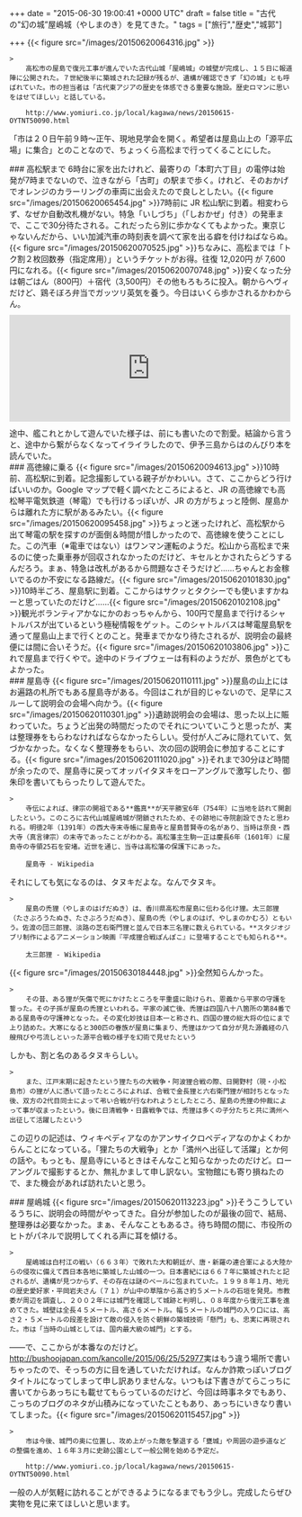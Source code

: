 
+++
date = "2015-06-30 19:00:41 +0000 UTC"
draft = false
title = "古代の&quot;幻の城”屋嶋城（やしまのき）を見てきた。"
tags = ["旅行","歴史","城郭"]

+++
{{< figure src="/images/20150620064316.jpg"  >}}<br/>


    >
        高松市の屋島で復元工事が進んでいた古代山城「屋嶋城」の城壁が完成し、１５日に報道陣に公開された。７世紀後半に築城された記録が残るが、遺構が確認できず「幻の城」とも呼ばれていた。市の担当者は「古代東アジアの歴史を体感できる重要な施設。歴史ロマンに思いをはせてほしい」と話している。

        http://www.yomiuri.co.jp/local/kagawa/news/20150615-OYTNT50090.html
    
「市は２０日午前９時～正午、現地見学会を開く。希望者は屋島山上の「源平広場」に集合」とのことなので、ちょっくら高松まで行ってくることにした。

<div class="section">
    ### 高松駅まで
    6時台に家を出たけれど、最寄りの「本町六丁目」の電停は始発が7時までないので、泣きながら「古町」の駅まで歩く。けれど、そのおかげでオレンジのカラーリングの車両に出会えたので良しとしたい。{{< figure src="/images/20150620065454.jpg"  >}}7時前に JR 松山駅に到着。相変わらず、なぜか自動改札機がない。特急「いしづち」（「しおかぜ」付き）の発車まで、ここで30分待たされる。これだったら別に歩かなくてもよかった。東京じゃないんだから、いい加減汽車の時刻表を調べて家を出る癖を付けねばならぬ。{{< figure src="/images/20150620070525.jpg"  >}}ちなみに、高松までは「トク割２枚回数券（指定席用）」というチケットがお得。往復 12,020円 が 7,600 円になれる。{{< figure src="/images/20150620070748.jpg"  >}}安くなった分は朝ごはん（800円）＋宿代（3,500円）その他もろもろに投入。朝からヘヴィだけど、鶏そぼろ弁当でガッツリ英気を養う。今日はいくら歩かされるかわからん。<iframe src="https://hatenablog-parts.com/embed?url=https%3A%2F%2Fblog.daruyanagi.jp%2Fentry%2F2015%2F06%2F27%2F210357" title="Surface 3：予讃線特急「しおかぜ」で艦これやってみた。 - だるろぐ" class="embed-card embed-blogcard" scrolling="no" frameborder="0" style="display: block; width: 100%; height: 190px; max-width: 500px; margin: 10px 0px;"></iframe>途中、艦これとかして遊んでいた様子は、前にも書いたので割愛。結論から言うと、途中から繋がらなくなってイライラしたので、伊予三島からはのんびり本を読んでいた。

</div>
<div class="section">
    ### 高徳線に乗る
    {{< figure src="/images/20150620094613.jpg"  >}}10時前、高松駅に到着。記念撮影している親子がかわいい。さて、ここからどう行けばいいのか。Google マップで軽く調べたところによると、JR の高徳線でも高松琴平電気鉄道（琴電）でも行けるっぽいが、JR の方がちょっと陸側、屋島からは離れた方に駅があるみたい。{{< figure src="/images/20150620095458.jpg"  >}}ちょっと迷ったけれど、高松駅から出て琴電の駅を探すのが面倒＆時間が惜しかったので、高徳線を使うことにした。この汽車（※電車ではない）はワンマン運転のようだ。松山から高松まで来るのに使った乗車券が回収されなかったのだけど、キセルとかされたらどうするんだろう。まぁ、特急は改札があるから問題なさそうだけど……ちゃんとお金稼いでるのか不安になる路線だ。{{< figure src="/images/20150620101830.jpg"  >}}10時半ごろ、屋島駅に到着。ここからはサクッとタクシーでも使いますかねーと思っていたのだけど……{{< figure src="/images/20150620102108.jpg"  >}}観光ボランティアかなにかのおっちゃんから、100円で屋島まで行けるシャトルバスが出ているという極秘情報をゲット。このシャトルバスは琴電屋島駅を通って屋島山上まで行くとのこと。発車までかなり待たされるが、説明会の最終便には間に合いそうだ。{{< figure src="/images/20150620103806.jpg"  >}}これで屋島まで行くやで。途中のドライブウェーは有料のようだが、景色がとてもよかった。

</div>
<div class="section">
    ### 屋島寺
    {{< figure src="/images/20150620110111.jpg"  >}}屋島の山上にはお遍路の札所でもある屋島寺がある。今回はこれが目的じゃないので、足早にスルーして説明会の会場へ向かう。{{< figure src="/images/20150620110301.jpg"  >}}遺跡説明会の会場は、思った以上に賑わっていた。ちょうど出発の時間だったのでそれについていこうと思ったが、実は整理券をもらわなければならなかったらしい。受付が人ごみに隠れていて、気づかなかった。なくなく整理券をもらい、次の回の説明会に参加することにする。{{< figure src="/images/20150620111020.jpg"  >}}それまで30分ほど時間が余ったので、屋島寺に戻ってオッパイタヌキをローアングルで激写したり、御朱印を書いてもらったりして遊んでた。

    >
        寺伝によれば、律宗の開祖である**鑑真**が天平勝宝6年（754年）に当地を訪れて開創したという。このころに古代山城屋嶋城が閉鎖されたため、その跡地に寺院創設できたと思われる。明徳2年（1391年）の西大寺末寺帳に屋島寺と屋島普賢寺の名があり、当時は奈良・西大寺（真言律宗）の末寺であったことがわかる。高松藩主生駒一正は慶長6年（1601年）に屋島寺の寺領25石を安堵。近世を通じ、当寺は高松藩の保護下にあった。

        屋島寺 - Wikipedia
    
それにしても気になるのは、タヌキだよな。なんでタヌキ。

    >
        屋島の禿狸（やしまのはげだぬき）は、香川県高松市屋島に伝わる化け狸。太三郎狸（たさぶろうたぬき、たさぶろうだぬき）、屋島の禿（やしまのはげ、やしまのかむろ）ともいう。佐渡の団三郎狸、淡路の芝右衛門狸と並んで日本三名狸に数えられている。**スタジオジブリ制作によるアニメーション映画『平成狸合戦ぽんぽこ』に登場することでも知られる**。

        太三郎狸 - Wikipedia
    
{{< figure src="/images/20150630184448.jpg"  >}}全然知らんかった。

    >
        その昔、ある狸が矢傷で死にかけたところを平重盛に助けられ、恩義から平家の守護を誓った。その子孫が屋島の禿狸といわれる。平家の滅亡後、禿狸は四国八十八箇所の第84番である屋島寺の守護神となった。その変化妙技は日本一と称され、四国の狸の総大将の位にまで上り詰めた。大寒になると300匹の眷族が屋島に集まり、禿狸はかつて自分が見た源義経の八艘飛びや弓流しといった源平合戦の様子を幻術で見せたという

    
しかも、割と名のあるタヌキらしい。

    >
        また、江戸末期に起きたという狸たちの大戦争・阿波狸合戦の際、日開野村（現・小松島市）の狸が人に憑いて語ったところによれば、合戦で金長狸と六右衛門狸が相討ちとなった後、双方の2代目同士によって弔い合戦が行なわれようとしたところ、屋島の禿狸の仲裁によって事が収まったという。後に日清戦争・日露戦争では、禿狸は多くの子分たちと共に満州へ出征して活躍したという

    
この辺りの記述は、ウィキペディアなのかアンサイクロペディアなのかよくわからんことになっている。「狸たちの大戦争」とか「満州へ出征して活躍」とか何の話や。もっとも、屋島寺にいるときはそんなこと知らなかったのだけど。ローアングルで撮影するとか、無礼かまして申し訳ない。宝物館にも寄り損ねたので、また機会があれば訪れたいと思う。

</div>
<div class="section">
    ### 屋嶋城
    {{< figure src="/images/20150620113223.jpg"  >}}そうこうしているうちに、説明会の時間がやってきた。自分が参加したのが最後の回で、結局、整理券は必要なかった。まぁ、そんなこともあるさ。待ち時間の間に、市役所のヒトがパネルで説明してくれる声に耳を傾ける。

    >
        屋嶋城は白村江の戦い（６６３年）で敗れた大和朝廷が、唐・新羅の連合軍による大陸からの侵攻に備えて西日本各地に築城した山城の一つ。日本書紀には６６７年に築城されたと記されるが、遺構が見つからず、その存在は謎のベールに包まれていた。１９９８年１月、地元の歴史愛好家・平岡岩夫さん（７１）が山中の草陰から高さ約５メートルの石垣を発見。市教委が周辺を調査し、２００２年には城門を確認して城跡と判明し、０８年度から復元工事を進めてきた。城壁は全長４５メートル、高さ６メートル。幅５メートルの城門の入り口には、高さ２・５メートルの段差を設けて敵の侵入を防ぐ朝鮮の築城技術「懸門」も、忠実に再現された。市は「当時の山城としては、国内最大級の城門」とする。

    
――で、ここからが本番なのだけど。<a href="http://bushoojapan.com/kancolle/2015/06/25/52977">http://bushoojapan.com/kancolle/2015/06/25/52977</a>実はもう違う場所で書いちゃったので、そっちの方に目を通していただければ。なんか詐欺っぽいブログタイトルになってしまって申し訳ありませんな。いつもは下書きがてらこっちに書いてからあっちにも載せてもらっているのだけど、今回は時事ネタでもあり、こっちのブログのネタが山積みになっていたこともあり、あっちにいきなり書いてしまった。{{< figure src="/images/20150620115457.jpg"  >}}<br/>


    >
        市は今後、城門の奥に位置し、攻め上がった敵を撃退する「甕城」や周囲の遊歩道などの整備を進め、１６年３月に史跡公園として一般公開を始める予定だ。

        http://www.yomiuri.co.jp/local/kagawa/news/20150615-OYTNT50090.html
    
一般の人が気軽に訪れることができるようになるまでもう少し。完成したらぜひ実物を見に来てほしいと思います。

</div>

